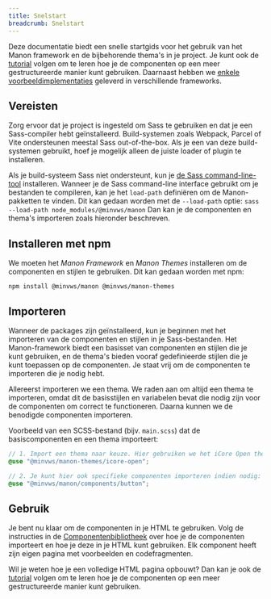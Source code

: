 ```yaml
---
title: Snelstart
breadcrumb: Snelstart
---
```


Deze documentatie biedt een snelle startgids voor het gebruik van het Manon
framework en de bijbehorende thema's in je project. Je kunt ook de
[tutorial](/getting-started/tutorial) volgen om te leren hoe je de componenten
op een meer gestructureerde manier kunt gebruiken. Daarnaast hebben we
[enkele voorbeeldimplementaties](https://github.com/minvws/nl-rdo-manon/tree/main/examples/)
geleverd in verschillende frameworks.

## Vereisten

Zorg ervoor dat je project is ingesteld om Sass te gebruiken en dat je een
Sass-compiler hebt geïnstalleerd. Build-systemen zoals Webpack, Parcel of Vite
ondersteunen meestal Sass out-of-the-box. Als je een van deze build-systemen
gebruikt, hoef je mogelijk alleen de juiste loader of plugin te installeren.

Als je build-systeem Sass niet ondersteunt, kun je
[de Sass command-line-tool](https://sass-lang.com/documentation/cli/dart-sass/)
installeren. Wanneer je de Sass command-line interface gebruikt om je bestanden
te compileren, kan je het `load-path` definiëren om de Manon-pakketten te
vinden. Dit kan gedaan worden met de `--load-path` optie:
`sass --load-path node_modules/@minvws/manon` Dan kan je de componenten en
thema's importeren zoals hieronder beschreven.

## Installeren met npm

We moeten het _Manon Framework_ en _Manon Themes_ installeren om de componenten
en stijlen te gebruiken. Dit kan gedaan worden met npm:

```console
npm install @minvws/manon @minvws/manon-themes
```

## Importeren

Wanneer de packages zijn geïnstalleerd, kun je beginnen met het importeren van
de componenten en stijlen in je Sass-bestanden. Het Manon-framework biedt een
basisset van componenten en stijlen die je kunt gebruiken, en de thema's bieden
vooraf gedefinieerde stijlen die je kunt toepassen op de componenten. Je staat
vrij om de componenten te importeren die je nodig hebt.

Allereerst importeren we een thema. We raden aan om altijd een thema te
importeren, omdat dit de basisstijlen en variabelen bevat die nodig zijn voor de
componenten om correct te functioneren. Daarna kunnen we de benodigde
componenten importeren.

Voorbeeld van een SCSS-bestand (bijv. `main.scss`) dat de basiscomponenten en
een thema importeert:

```scss
// 1. Import een thema naar keuze. Hier gebruiken we het iCore Open thema als voorbeeld.
@use "@minvws/manon-themes/icore-open";

// 2. Je kunt hier ook specifieke componenten importeren indien nodig:
@use "@minvws/manon/components/button";
```

## Gebruik

Je bent nu klaar om de componenten in je HTML te gebruiken. Volg de instructies
in de [Componentenbibliotheek](/components) over hoe je de componenten
importeert en hoe je deze in je HTML kunt gebruiken. Elk component heeft zijn
eigen pagina met voorbeelden en codefragmenten.

Wil je weten hoe je een volledige HTML pagina opbouwt? Dan kan je ook de
[tutorial]({base}/getting-started/tutorial) volgen om te leren hoe je de componenten
op een meer gestructureerde manier kunt gebruiken.
